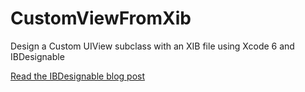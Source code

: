 CustomViewFromXib
=================

Design a Custom UIView subclass with an XIB file using Xcode 6 and IBDesignable

[Read the IBDesignable blog post](http://supereasyapps.com/blog/2014/12/15/create-an-ibdesignable-uiview-subclass-with-code-from-an-xib-file-in-xcode-6)

